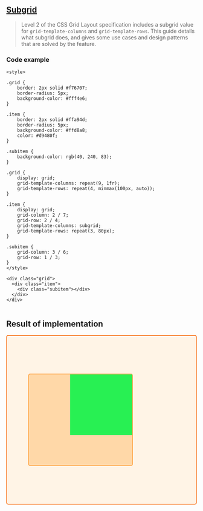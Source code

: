 ## [Subgrid](https://developer.mozilla.org/en-US/docs/Web/CSS/CSS_grid_layout/Subgrid)

> Level 2 of the CSS Grid Layout specification includes a subgrid value for `grid-template-columns` and `grid-template-rows`. This guide details what subgrid does, and gives some use cases and design patterns that are solved by the feature.

### Code example
```
<style>

.grid {
    border: 2px solid #f76707;
    border-radius: 5px;
    background-color: #fff4e6;
}

.item {
    border: 2px solid #ffa94d;
    border-radius: 5px;
    background-color: #ffd8a8;
    color: #d9480f;
}

.subitem {
    background-color: rgb(40, 240, 83);
}

.grid {
    display: grid;
    grid-template-columns: repeat(9, 1fr);
    grid-template-rows: repeat(4, minmax(100px, auto));
}

.item {
    display: grid;
    grid-column: 2 / 7;
    grid-row: 2 / 4;
    grid-template-columns: subgrid;
    grid-template-rows: repeat(3, 80px);
}

.subitem {
    grid-column: 3 / 6;
    grid-row: 1 / 3;
}
</style>

<div class="grid">
  <div class="item">
    <div class="subitem"></div>
  </div>
</div>
    
```


## Result of implementation 

<style>
    .grid {
        border: 2px solid #f76707;
        border-radius: 5px;
        background-color: #fff4e6;
    }

    .item {
        border: 2px solid #ffa94d;
        border-radius: 5px;
        background-color: #ffd8a8;
        color: #d9480f;
    }

    .subitem {
        background-color: rgb(40, 240, 83);
    }

    .grid {
        display: grid;
        grid-template-columns: repeat(9, 1fr);
        grid-template-rows: repeat(4, minmax(100px, auto));
    }

    .item {
        display: grid;
        grid-column: 2 / 7;
        grid-row: 2 / 4;
        grid-template-columns: subgrid;
        grid-template-rows: repeat(3, 80px);
    }

    .subitem {
        grid-column: 3 / 6;
        grid-row: 1 / 3;
    }
</style>

<div class="grid">
    <div class="item">
        <div class="subitem"></div>
    </div>
</div>
